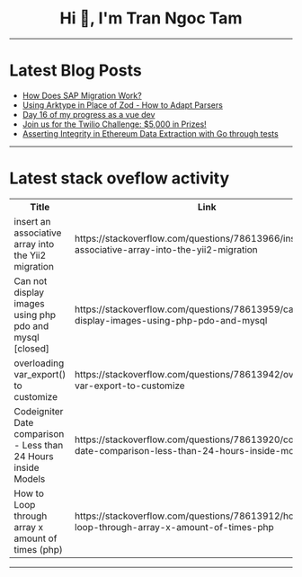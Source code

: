 <h1 align="center">Hi 👋, I'm Tran Ngoc Tam</h1>

---

# Latest Blog Posts 
<!-- BLOG-POST-LIST:START -->
- [How Does SAP Migration Work?](https://dev.to/templatewallet/how-does-sap-migration-work-3784)
- [Using Arktype in Place of Zod - How to Adapt Parsers](https://dev.to/seasonedcc/using-arktype-in-place-of-zod-how-to-adapt-parsers-3bd5)
- [Day 16 of my progress as a vue dev](https://dev.to/zain725342/day-16-of-my-progress-as-a-vue-dev-46af)
- [Join us for the Twilio Challenge: $5,000 in Prizes!](https://dev.to/devteam/join-us-for-the-twilio-challenge-5000-in-prizes-4fdi)
- [Asserting Integrity in Ethereum Data Extraction with Go through tests](https://dev.to/burgossrodrigo/asserting-integrity-in-ethereum-data-extraction-with-go-through-tests-i8m)
<!-- BLOG-POST-LIST:END -->

---

# Latest stack oveflow activity
<table>
  <tr><th>Title</th><th>Link</th></tr>
  <!-- STACKOVERFLOW:START --><tr><td>insert an associative array into the Yii2 migration</td><td>https://stackoverflow.com/questions/78613966/insert-an-associative-array-into-the-yii2-migration</td></tr><tr><td>Can not display images using php pdo and mysql [closed]</td><td>https://stackoverflow.com/questions/78613959/can-not-display-images-using-php-pdo-and-mysql</td></tr><tr><td>overloading var_export&lpar;&rpar; to customize</td><td>https://stackoverflow.com/questions/78613942/overloading-var-export-to-customize</td></tr><tr><td>Codeigniter Date comparison - Less than 24 Hours inside Models</td><td>https://stackoverflow.com/questions/78613920/codeigniter-date-comparison-less-than-24-hours-inside-models</td></tr><tr><td>How to Loop through array x amount of times &lpar;php&rpar;</td><td>https://stackoverflow.com/questions/78613912/how-to-loop-through-array-x-amount-of-times-php</td></tr><!-- STACKOVERFLOW:END -->
</table>

---



